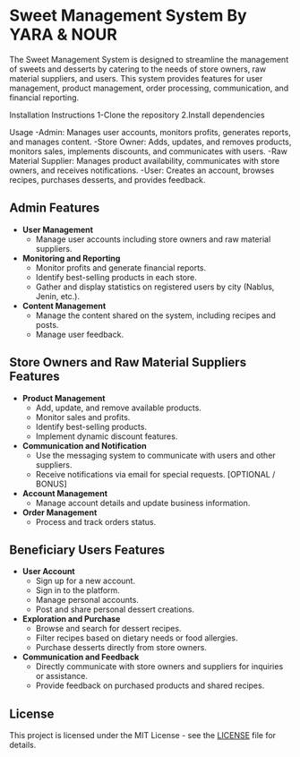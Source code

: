 # Sweet Management System By YARA & NOUR

The Sweet Management System is designed to streamline the management of sweets and desserts by catering to the needs of store owners, raw material suppliers, and users. This system provides features for user management, product management, order processing, communication, and financial reporting.

Installation Instructions
      1-Clone the repository
      2.Install dependencies
      
Usage
      -Admin: Manages user accounts, monitors profits, generates reports, and manages content.
      -Store Owner: Adds, updates, and removes products, monitors sales, implements discounts, and communicates with users.
      -Raw Material Supplier: Manages product availability, communicates with store owners, and receives notifications.
      -User: Creates an account, browses recipes, purchases desserts, and provides feedback.
## Admin Features
- **User Management**
  - Manage user accounts including store owners and raw material suppliers.
- **Monitoring and Reporting**
  - Monitor profits and generate financial reports.
  - Identify best-selling products in each store.
  - Gather and display statistics on registered users by city (Nablus, Jenin, etc.).
- **Content Management**
  - Manage the content shared on the system, including recipes and posts.
  - Manage user feedback.

## Store Owners and Raw Material Suppliers Features
- **Product Management**
  - Add, update, and remove available products.
  - Monitor sales and profits.
  - Identify best-selling products.
  - Implement dynamic discount features.
- **Communication and Notification**
  - Use the messaging system to communicate with users and other suppliers.
  - Receive notifications via email for special requests. [OPTIONAL / BONUS]
- **Account Management**
  - Manage account details and update business information.
- **Order Management**
  - Process and track orders status.

## Beneficiary Users Features
- **User Account**
  - Sign up for a new account.
  - Sign in to the platform.
  - Manage personal accounts.
  - Post and share personal dessert creations.
- **Exploration and Purchase**
  - Browse and search for dessert recipes.
  - Filter recipes based on dietary needs or food allergies.
  - Purchase desserts directly from store owners.
- **Communication and Feedback**
  - Directly communicate with store owners and suppliers for inquiries or assistance.
  - Provide feedback on purchased products and shared recipes.

## License
This project is licensed under the MIT License - see the [LICENSE](LICENSE) file for details.
